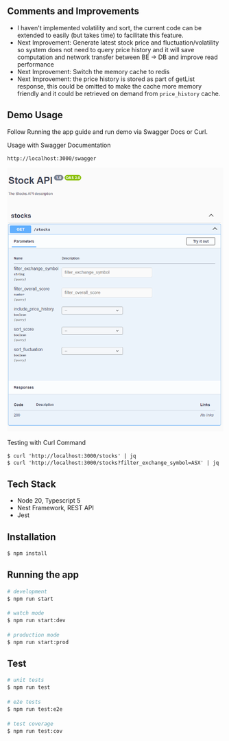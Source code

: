 ## Comments and Improvements
- I haven't implemented volatility and sort, the current code can be extended to easily (but takes time) to facilitate this feature.
- Next Improvement: Generate latest stock price and fluctuation/volatility so system does not need to query price history and it will save computation and network transfer between BE -> DB and improve read performance
- Next Improvement: Switch the memory cache to redis
- Next Improvement: the price history is stored as part of getList response, this could be omitted to make the cache more memory friendly and it could be retrieved on demand from `price_history` cache.


## Demo Usage
Follow Running the app guide and run demo via Swagger Docs or Curl. 

Usage with Swagger Documentation
```shell
http://localhost:3000/swagger
```

![Swagger](swagger-demo.png?raw=true "Swagger")


Testing with Curl Command
```shell
$ curl 'http://localhost:3000/stocks' | jq
$ curl 'http://localhost:3000/stocks?filter_exchange_symbol=ASX' | jq
```

## Tech Stack
- Node 20, Typescript 5
- Nest Framework, REST API
- Jest

## Installation

```bash
$ npm install
```

## Running the app

```bash
# development
$ npm run start

# watch mode
$ npm run start:dev

# production mode
$ npm run start:prod
```

## Test

```bash
# unit tests
$ npm run test

# e2e tests
$ npm run test:e2e

# test coverage
$ npm run test:cov
```